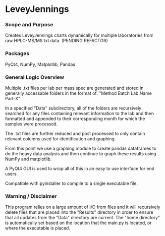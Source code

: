 # LeveyJennings
### Scope and Purpose
Creates LeveyJennings charts dynamically for multiple laboratories from raw HPLC-MS/MS txt data.
(PENDING REFACTOR)

### Packages
PyQt4, NumPy, Matplotlib, Pandas

### General Logic Overview
Multiple .txt files per lab per mass spec are generated and stored in generally accessable folders in the format of:
"Method Batch Lab Name Part-X"

In a specified "Data" subdirectory, all of the folders are recursively searched for any files containing relevant information to the lab and then formatted and appended to their corresponding month for which the samples were processed.

The .txt files are further reduced and post processed to only contain relevant columns used for identification and graphing.

From this point we use a graphing module to create pandas dataframes to do the heavy data analysis and then continue to graph these results using NumPy and matplotlib.

A PyQt4 GUI is used to wrap all of this in an easy to use interface for end users.

Compatible with pyinstaller to compile to a single executable file.

### Warning / Disclaimer
This program relies on a large amount of I/O from files and it will recursively delete files that are placed into the "Results" directory in order to ensure that all updates from the "Data" directory are current. The "home directory" is automatically set based on the location that the main.py is located, or where the executable is placed.
